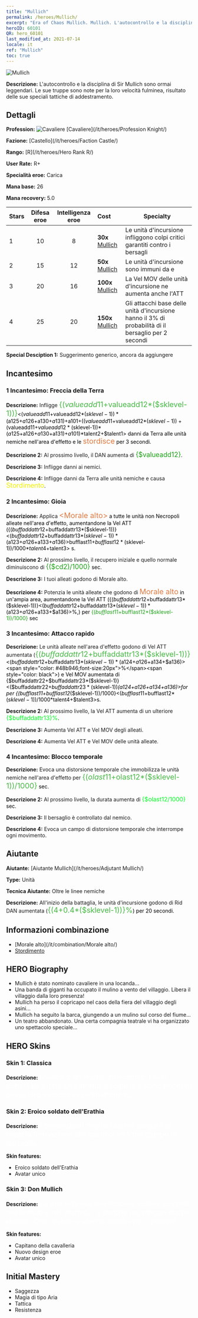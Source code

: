 ```yaml
---
title: "Mullich"
permalink: /heroes/Mullich/
excerpt: "Era of Chaos Mullich. Mullich. L'autocontrollo e la disciplina di Sir Mullich sono ormai leggendari. Le sue truppe sono note per la loro velocità fulminea, risultato delle sue speciali tattiche di addestramento."
heroID: 60101
QR: hero_60101
last_modified_at: 2021-07-14
locale: it
ref: "Mullich"
toc: true
---
```

  ![Mullich](/images/h/h_Mullich.jpg)

 **Descrizione:** L'autocontrollo e la disciplina di Sir Mullich sono ormai leggendari. Le sue truppe sono note per la loro velocità fulminea, risultato delle sue speciali tattiche di addestramento.
## Dettagli
 **Profession:** ![Cavaliere](/images/h/h_prof_1.png)  [Cavaliere](/it/heroes/Profession Knight/)

 **Fazione:** [Castello](/it/heroes/Faction Castle/)

 **Rango:** [R](/it/heroes/Hero Rank R/)

 **User Rate:** R+

 **Specialità eroe:** Carica

 **Mana base:** 26

 **Mana recovery:** 5.0


  | Stars | Difesa eroe | Intelligenza eroe | Cost |     Specialty     |
  |---------|:---------------:|:---------------:|:--|--------------------|
  |    1    | 10 | 8 | **30x** [Mullich](/ItemsIT/her_360/) | Le unità d'incursione infliggono colpi critici garantiti contro i bersagli <storditi> |
  |    2    | 15 | 12 | **50x** [Mullich](/ItemsIT/her_360/) | Le unità d'incursione sono immuni da <Rallentamento> e <Stordimento> |
  |    3    | 20 | 16 | **100x** [Mullich](/ItemsIT/her_360/) | La Vel MOV delle unità d'incursione ne aumenta anche l'ATT |
  |    4    | 25 | 20 | **150x** [Mullich](/ItemsIT/her_360/) | Gli attacchi base delle unità d'incursione hanno il 3% di probabilità di <stordire> il bersaglio per 2 secondi |

 **Special Desciption 1:** Suggerimento generico, ancora da aggiungere

## Incantesimo
### 1 Incantesimo: Freccia della Terra
 **Descrizione:** Infligge <span style="color: #48b946;font-size:20px">{($valueadd11+$valueadd12*($sklevel-1))}</span><span style="color: black"><($valueadd11+$valueadd12*($sklevel-1))*($a125+$a126+$a130+$a131)+$a101+(($valueadd11+$valueadd12*($sklevel-1))+($valueadd11+$valueadd12*($sklevel-1))*($a125+$a126+$a130+$a131)+$a101)*$talent2+$talent1> danni da Terra alle unità nemiche nell'area d'effetto e le <span style="color: #e07c44;font-size:20px">stordisce</span><span style="color: black"> per 3 secondi.

 **Descrizione 2:** Al prossimo livello, il DAN aumenta di <span style="color: #1ca216;font-size:18px">{$valueadd12}</span><span style="color: black">.

 **Descrizione 3:** Infligge danni ai nemici.

 **Descrizione 4:** Infligge danni da Terra alle unità nemiche e causa <span style="color: #f0f000;font-size:18px">Stordimento</span><span style="color: black">.

### 2 Incantesimo: Gioia
 **Descrizione:** Applica <span style="color: #e07c44;font-size:20px">&lt;Morale alto&gt;</span><span style="color: black"> a tutte le unità non Necropoli alleate nell'area d'effetto, aumentandone la Vel ATT ({($buffaddattr12+$buffaddattr13*($sklevel-1))}<($buffaddattr12+$buffaddattr13*($sklevel-1))*($a123+$a126+$a133+$a136)>%). Durata: <span style="color: #48b946;font-size:20px">{($bufflast11+$bufflast12*($sklevel-1))/1000}</span><span style="color: black"><($bufflast11+$bufflast12*($sklevel-1))/1000*$talent4+$talent3> s.

 **Descrizione 2:** Al prossimo livello, il recupero iniziale e quello normale diminuiscono di <span style="color: #1ca216;font-size:18px">{($cd2)/1000}</span><span style="color: black"> sec.

 **Descrizione 3:** I tuoi alleati godono di Morale alto.

 **Descrizione 4:** Potenzia le unità alleate che godono di <span style="color: #e07c44;font-size:20px">Morale alto</span><span style="color: black"> in un'ampia area, aumentandone la Vel ATT ({($buffaddattr12+$buffaddattr13*($sklevel-1))}<($buffaddattr12+$buffaddattr13*($sklevel-1))*($a123+$a126+$a133+$a136)>%,) per <span style="color: #1ca216">{($bufflast11+$bufflast12*($sklevel-1))/1000}</span><span style="color: black"> sec

### 3 Incantesimo: Attacco rapido
 **Descrizione:** Le unità alleate nell'area d'effetto godono di Vel ATT aumentata (<span style="color: #48b946;font-size:20px">{($buffaddattr12+$buffaddattr13*($sklevel-1))}</span><span style="color: black"><($buffaddattr12+$buffaddattr13*($sklevel-1))*($a124+$a126+$a134+$a136)><span style="color: #48b946;font-size:20px">%</span><span style="color: black">) e Vel MOV aumentata di {$buffaddattr22+$buffaddattr23*($sklevel-1)}<($buffaddattr22+$buffaddattr23*($sklevel-1))*($a124+$a126+$a134+$a136)>for per {($bufflast11+$bufflast12*($sklevel-1))/1000}<($bufflast11+$bufflast12*($sklevel-1))/1000*$talent4+$talent3>s.

 **Descrizione 2:** Al prossimo livello, la Vel ATT aumenta di un ulteriore <span style="color: #00ff22;font-size:16px">{$buffaddattr13}%</span><span style="color: black">.

 **Descrizione 3:** Aumenta Vel ATT e Vel MOV degli alleati.

 **Descrizione 4:** Aumenta Vel ATT e Vel MOV delle unità alleate.

### 4 Incantesimo: Blocco temporale
 **Descrizione:** Evoca una distorsione temporale che immobilizza le unità nemiche nell'area d'effetto per <span style="color: #48b946;font-size:20px">{($olast11+$olast12*($sklevel-1))/1000}</span><span style="color: black"> sec.

 **Descrizione 2:** Al prossimo livello, la durata aumenta di <span style="color: #00ff22;font-size:16px">{$olast12/1000}</span><span style="color: black"> sec.

 **Descrizione 3:** Il bersaglio è controllato dal nemico.

 **Descrizione 4:** Evoca un campo di distorsione temporale che interrompe ogni movimento.


## Aiutante

 **Aiutante:**  [Aiutante Mullich](/it/heroes/Adjutant Mullich/) 

 **Type:**  Unità 

 **Tecnica Aiutante:**  Oltre le linee nemiche 

 **Descrizione:** All'inizio della battaglia, le unità d'incursione godono di Rid DAN aumentata (<span style="color: #48b946;font-size:20px">{(4+0.4*($sklevel-1))}%</span><span style="color: black">) per 20 secondi.

## Informazioni combinazione

* [Morale alto](/it/combination/Morale alto/) 
* [Stordimento](/it/combination/Stordimento/) 

## HERO Biography
   - Mullich è stato nominato cavaliere in una locanda...
   - Una banda di giganti ha occupato il mulino a vento del villaggio. Libera il villaggio dalla loro presenza!
   - Mullich ha perso il copricapo nel caos della fiera del villaggio degli asini...
   - Mullich ha seguito la barca, giungendo a un mulino sul corso del fiume...
   - Un teatro abbandonato. Una certa compagnia teatrale vi ha organizzato uno spettacolo speciale...

## HERO Skins
### Skin 1: **Classica**

 **Descrizione:** <span style="color: #ffffff;font-size:20px">Mullich è un leader inflessibile. I suoi uomini seguono una stretta disciplina e sono rinomati per la loro velocità in combattimento. </span>


### Skin 2: **Eroico soldato dell'Erathia**

 **Descrizione:** <span style="color: #ffffff;font-size:20px">I comandanti migliori sanno piegare la propria formazione alle particolarità del campo di battaglia.</span>

 **Skin features:** 

   - Eroico soldato dell'Erathia
   - Avatar unico

### Skin 3: **Don Mullich**

 **Descrizione:** <span style="color: #ffffff;font-size:20px">Le mie imprese dovrebbero essere scolpite nel bronzo e nel marmo... e perché no, magari anche dipinte. Che restino a eterno monito per i posteri!</span>

 **Skin features:** 

   - Capitano della cavalleria
   - Nuovo design eroe
   - Avatar unico


## Initial Mastery
   - Saggezza
   - Magia di tipo Aria
   - Tattica
   - Resistenza
